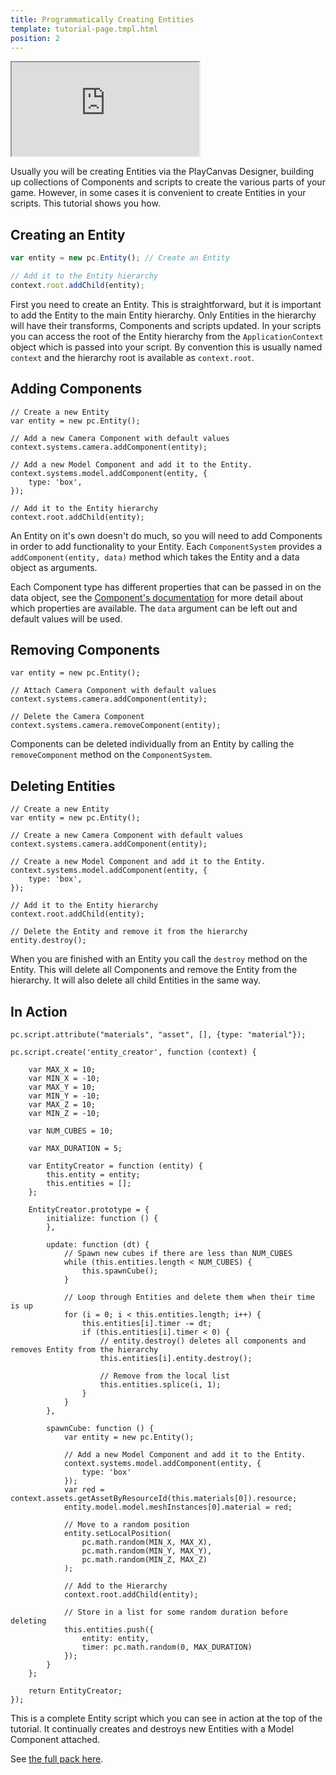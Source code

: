 ```yaml
---
title: Programmatically Creating Entities
template: tutorial-page.tmpl.html
position: 2
---
```


<iframe src="http://apps.playcanvas.com/playcanvas/tutorials/creating_entities?overlay=false" ></iframe>

Usually you will be creating Entities via the PlayCanvas Designer, building up collections of Components and scripts to create the various parts of your game. However, in some cases it is convenient to create Entities in your scripts. This tutorial shows you how.

## Creating an Entity

~~~js
var entity = new pc.Entity(); // Create an Entity

// Add it to the Entity hierarchy
context.root.addChild(entity);
~~~

First you need to create an Entity. This is straightforward, but it is important to add the Entity to the main Entity hierarchy. Only Entities in the hierarchy will have their transforms, Components and scripts updated. In your scripts you can access the root of the Entity hierarchy from the `ApplicationContext` object which is passed into your script. By convention this is usually named `context` and the hierarchy root is available as `context.root`.

## Adding Components

~~~js~~~
// Create a new Entity
var entity = new pc.Entity();

// Add a new Camera Component with default values
context.systems.camera.addComponent(entity);

// Add a new Model Component and add it to the Entity.
context.systems.model.addComponent(entity, {
    type: 'box',
});

// Add it to the Entity hierarchy
context.root.addChild(entity);
~~~

An Entity on it's own doesn't do much, so you will need to add Components in order to add functionality to your Entity. Each `ComponentSystem` provides  a `addComponent(entity, data)` method which takes the Entity and a data object as arguments.

Each Component type has different properties that can be passed in on the data object, see the [Component's documentation][1] for more detail about which properties are available. The `data` argument can be left out and default values will be used.

## Removing Components

~~~js~~~
var entity = new pc.Entity();

// Attach Camera Component with default values
context.systems.camera.addComponent(entity);

// Delete the Camera Component
context.systems.camera.removeComponent(entity);
~~~

Components can be deleted individually from an Entity by calling the `removeComponent` method on the `ComponentSystem`.

## Deleting Entities

~~~js~~~
// Create a new Entity
var entity = new pc.Entity();

// Create a new Camera Component with default values
context.systems.camera.addComponent(entity);

// Create a new Model Component and add it to the Entity.
context.systems.model.addComponent(entity, {
    type: 'box',
});

// Add it to the Entity hierarchy
context.root.addChild(entity);

// Delete the Entity and remove it from the hierarchy
entity.destroy();
~~~

When you are finished with an Entity you call the `destroy` method on the Entity. This will delete all Components and remove the Entity from the hierarchy. It will also delete all child Entities in the same way.

## In Action

~~~js~~~
pc.script.attribute("materials", "asset", [], {type: "material"});

pc.script.create('entity_creator', function (context) {

    var MAX_X = 10;
    var MIN_X = -10;
    var MAX_Y = 10;
    var MIN_Y = -10;
    var MAX_Z = 10;
    var MIN_Z = -10;

    var NUM_CUBES = 10;

    var MAX_DURATION = 5;

    var EntityCreator = function (entity) {
        this.entity = entity;
        this.entities = [];
    };

    EntityCreator.prototype = {
        initialize: function () {
        },

        update: function (dt) {
            // Spawn new cubes if there are less than NUM_CUBES
            while (this.entities.length < NUM_CUBES) {
                this.spawnCube();
            }

            // Loop through Entities and delete them when their time is up
            for (i = 0; i < this.entities.length; i++) {
                this.entities[i].timer -= dt;
                if (this.entities[i].timer < 0) {
                    // entity.destroy() deletes all components and removes Entity from the hierarchy
                    this.entities[i].entity.destroy();

                    // Remove from the local list
                    this.entities.splice(i, 1);
                }
            }
        },

        spawnCube: function () {
            var entity = new pc.Entity();

            // Add a new Model Component and add it to the Entity.
            context.systems.model.addComponent(entity, {
                type: 'box'
            });
            var red = context.assets.getAssetByResourceId(this.materials[0]).resource;
            entity.model.model.meshInstances[0].material = red;

            // Move to a random position
            entity.setLocalPosition(
                pc.math.random(MIN_X, MAX_X),
                pc.math.random(MIN_Y, MAX_Y),
                pc.math.random(MIN_Z, MAX_Z)
            );

            // Add to the Hierarchy
            context.root.addChild(entity);

            // Store in a list for some random duration before deleting
            this.entities.push({
                entity: entity,
                timer: pc.math.random(0, MAX_DURATION)
            });
        }
    };

    return EntityCreator;
});
~~~

This is a complete Entity script which you can see in action at the top of the tutorial. It continually creates and destroys new Entities with a Model Component attached.

See [the full pack here][2].

[1]: /user-manual/packs/components/
[2]: http://playcanvas.com/playcanvas/tutorials/designer/pack/329669
